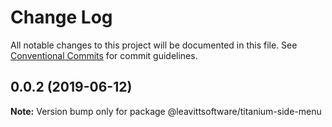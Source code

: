 # Change Log

All notable changes to this project will be documented in this file.
See [Conventional Commits](https://conventionalcommits.org) for commit guidelines.

## 0.0.2 (2019-06-12)

**Note:** Version bump only for package @leavittsoftware/titanium-side-menu
